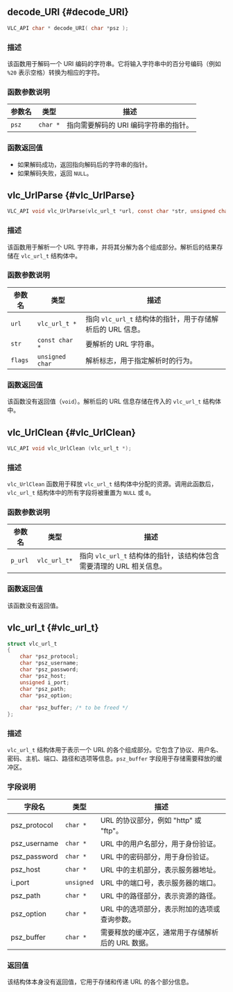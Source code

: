 ## decode_URI {#decode_URI}

```c
VLC_API char * decode_URI( char *psz );
```

### 描述
该函数用于解码一个 URI 编码的字符串。它将输入字符串中的百分号编码（例如 `%20` 表示空格）转换为相应的字符。

### 函数参数说明

| 参数名 | 类型   | 描述               |
|--------|--------|--------------------|
| `psz`  | `char *` | 指向需要解码的 URI 编码字符串的指针。 |

### 函数返回值
- 如果解码成功，返回指向解码后的字符串的指针。
- 如果解码失败，返回 `NULL`。
## vlc_UrlParse {#vlc_UrlParse}

```c
VLC_API void vlc_UrlParse(vlc_url_t *url, const char *str, unsigned char flags);
```

### 描述
该函数用于解析一个 URL 字符串，并将其分解为各个组成部分。解析后的结果存储在 `vlc_url_t` 结构体中。

### 函数参数说明

| 参数名 | 类型 | 描述 |
| --- | --- | --- |
| `url` | `vlc_url_t *` | 指向 `vlc_url_t` 结构体的指针，用于存储解析后的 URL 信息。 |
| `str` | `const char *` | 要解析的 URL 字符串。 |
| `flags` | `unsigned char` | 解析标志，用于指定解析时的行为。 |

### 函数返回值
该函数没有返回值（`void`）。解析后的 URL 信息存储在传入的 `vlc_url_t` 结构体中。
## vlc_UrlClean {#vlc_UrlClean}

```c
VLC_API void vlc_UrlClean (vlc_url_t *);
```

### 描述
`vlc_UrlClean` 函数用于释放 `vlc_url_t` 结构体中分配的资源。调用此函数后，`vlc_url_t` 结构体中的所有字段将被重置为 `NULL` 或 `0`。

### 函数参数说明

| 参数名       | 类型       | 描述                                                                 |
|--------------|------------|--------------------------------------------------------------------|
| `p_url`      | `vlc_url_t*` | 指向 `vlc_url_t` 结构体的指针，该结构体包含需要清理的 URL 相关信息。 |

### 函数返回值
该函数没有返回值。
## vlc_url_t {#vlc_url_t}

```c
struct vlc_url_t
{
    char *psz_protocol;
    char *psz_username;
    char *psz_password;
    char *psz_host;
    unsigned i_port;
    char *psz_path;
    char *psz_option;

    char *psz_buffer; /* to be freed */
};
```

### 描述
`vlc_url_t` 结构体用于表示一个 URL 的各个组成部分。它包含了协议、用户名、密码、主机、端口、路径和选项等信息。`psz_buffer` 字段用于存储需要释放的缓冲区。

### 字段说明

| 字段名          | 类型       | 描述                                                                 |
|-----------------|------------|--------------------------------------------------------------------------|
| psz_protocol    | `char *`   | URL 的协议部分，例如 "http" 或 "ftp"。                                    |
| psz_username    | `char *`   | URL 中的用户名部分，用于身份验证。                                        |
| psz_password    | `char *`   | URL 中的密码部分，用于身份验证。                                          |
| psz_host        | `char *`   | URL 中的主机部分，表示服务器地址。                                        |
| i_port          | `unsigned` | URL 中的端口号，表示服务器的端口。                                        |
| psz_path        | `char *`   | URL 中的路径部分，表示资源的路径。                                        |
| psz_option      | `char *`   | URL 中的选项部分，表示附加的选项或查询参数。                              |
| psz_buffer      | `char *`   | 需要释放的缓冲区，通常用于存储解析后的 URL 数据。                         |

### 返回值
该结构体本身没有返回值，它用于存储和传递 URL 的各个部分信息。
